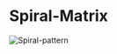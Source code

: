 # Spiral-Matrix

![Spiral-pattern](https://user-images.githubusercontent.com/62913154/122599948-663aaa00-d06f-11eb-8e0b-2aa538f06d87.jpg)
